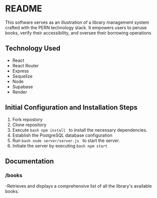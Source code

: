 # README
This software serves as an illustration of a library management system crafted with the PERN technology stack. It empowers users to peruse books, verify their accessibility, and oversee their borrowing operations

## Technology Used
- React
- React Router
- Express
- Sequelize
- Node
- Supabase
- Render
## Initial Configuration and Installation Steps
1. Fork repostory
1. Clone repository
1. Execute ```bash npm install ``` to install the necessary dependencies.
1. Establish the PostgreSQL database configuration
1. Run ```bash node server/server.js ``` to start the server.
1. Initiate the server by executing ```bash npm start ```
## Documentation

### /books
-Retrieves and displays a comprehensive list of all the library's available books.

